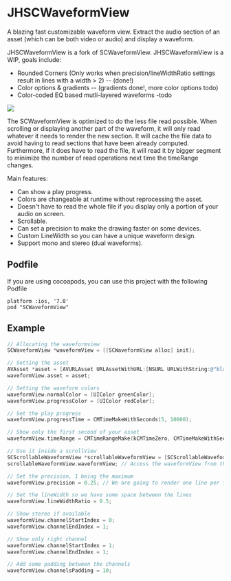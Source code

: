 JHSCWaveformView
==============

A blazing fast customizable waveform view. Extract the audio section of an asset (which can be both video or audio) and display a waveform.

JHSCWaveformView is a fork of SCWaveformView. 
JHSCWaveformView is a WIP, goals include:
  * Rounded Corners (Only works when precision/lineWidthRatio settings result in lines with a width > 2) -- (done!)
  * Color options & gradients -- (gradients done!, more color options todo)
  * Color-coded EQ based mutli-layered waveforms -todo

<img src="waveform.gif">

The SCWaveformView is optimized to do the less file read possible. When scrolling or displaying another part of the waveform, it will only read whatever it needs to render the new section. It will cache the file data to avoid having to read sections that have been already computed. Furthermore, if it does have to read the file, it will read it by bigger segment to minimize the number of read operations next time the timeRange changes.

Main features:
  * Can show a play progress.
  * Colors are changeable at runtime without reprocessing the asset.
  * Doesn't have to read the whole file if you display only a portion of your audio on screen.
  * Scrollable.
  * Can set a precision to make the drawing faster on some devices.
  * Custom LineWidth so you can have a unique waveform design.
  * Support mono and stereo (dual waveforms).

Podfile
----------------

If you are using cocoapods, you can use this project with the following Podfile

    platform :ios, '7.0'
    pod "SCWaveformView"

Example
-------

```objective-c
// Allocating the waveformview
SCWaveformView *waveformView = [[SCWaveformView alloc] init];

// Setting the asset
AVAsset *asset = [AVURLAsset URLAssetWithURL:[NSURL URLWithString:@"blabla.mp3"]];
waveformView.asset = asset;

// Setting the waveform colors
waveformView.normalColor = [UIColor greenColor];
waveformView.progressColor = [UIColor redColor];

// Set the play progress
waveformView.progressTime = CMTimeMakeWithSeconds(5, 10000);

// Show only the first second of your asset
waveformView.timeRange = CMTimeRangeMake(kCMTimeZero, CMTimeMakeWithSeconds(1, 1));

// Use it inside a scrollView
SCScrollableWaveformView *scrollableWaveformView = [SCScrollableWaveformView new];
scrollableWaveformView.waveformView; // Access the waveformView from there

// Set the precision, 1 being the maximum
waveformView.precision = 0.25; // We are going to render one line per four pixels

// Set the lineWidth so we have some space between the lines
waveformView.lineWidthRatio = 0.5;

// Show stereo if available
waveformView.channelStartIndex = 0;
waveformView.channelEndIndex = 1;

// Show only right channel
waveformView.channelStartIndex = 1;
waveformView.channelEndIndex = 1;

// Add some padding between the channels
waveformView.channelsPadding = 10;
```
